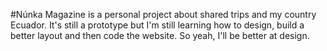#Núnka Magazine is a personal project about shared trips and my country Ecuador. It's still a prototype  but I'm still learning how to design, build a better layout and then code the website. So yeah, I'll be better at design. 
